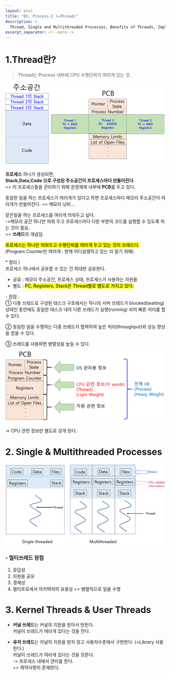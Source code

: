 ```yaml
---
layout: post
title: "03. Process-2 (=Thread)"
description: >
  Thread, Single and Multithreaded Processes, Benefits of Threads, Implemetation of Threads
excerpt_separator: <!--more-->
---
```


<!--more-->

# 1.Thread란?
> Thread는 Process 내부에 CPU 수행단위가 여러개 있는 것.

![ThreadStack](../../../assets/img/os/ThreadStack.png)

**프로세스** 하나가 생성되면,        
**Stack,Data,Code 으로 구성된 주소공간이 프로세스마다 만들어진다.**     
=> 이 프로세스들을 관리하기 위해 운영체제 내부에 **PCB**를 두고 있다.      

동일한 일을 하는 프로세스가 여러개가 있다고 하면 프로세스마다
메모리 주소공간이 여러개가 만들어진다.  => 메모리 낭비...

같은일을 하는 프로세스를 여러개 띄워두고 싶다.      
->메모리 공간 하나만 띄워 두고 프로세스마다 다른 부분의 코드를 실행할 수 있도록 하는 것이 필요.     
=> **쓰레드**의 개념임.     

<mark>프로세스는 하나만 띄워두고 수행단위를 여러개 두고 있는 것이 쓰레드다.</mark>      
(Program Counter만 여러개 : 현재 어디실행하고 있는 지 알기 위해)        

\* 정리  )       
프로세스 하나에서 공유할 수 있는 건 최대한 공유한다.        
- 공유 : 메모리 주소공간, 프로세스 상태, 프로세스가 사용하는 자원들
- 별도 : <mark>PC, Registers, Stack은 Thread별로 별도로 가지고 있다.</mark>  

\- 장점 :   
① 다중 쓰레드로 구성된 태스크 구조에서는 하나의 서버 쓰레드가 blocked(waiting) 상태인 동안에도 동일한 태스크 내의 다른 쓰레드가 실행(running) 되어 빠른 처리를 할 수 있다.

② 동일한 일을 수행하는 다중 쓰레드가 협력하여 높은 처리(throughput)와 성능 향상을 얻을 수 있다.

③ 쓰레드를 사용하면 병렬성을 높일 수 있다.

![ThreadExplain](../../../assets/img/os/ThreadExplain.png)

-> CPU 관련 정보만 별도로 갖게 된다.

# 2. Single & Multithreaded Processes
![Simgle&MultiThread](../../../assets/img/os/Simgle&MultiThread.png)

### - 멀티쓰레드 장점
1. 응답성
2. 자원을 공유
3. 경제성 
4. 멀티프로세서 아키텍처의 유용성 => 병렬적으로 일을 수행

# 3. Kernel Threads & User Threads
- **커널 쓰레드**는 커널의 지원을 받아서 만든다.    
  커널이 쓰레드가 여러개 있다는 것을 안다.    

- **유저 쓰레드**는 커널의 지원을 받지 않고 사용자수준에서 구현한다. (=Library 사용한다.)   
커널이 쓰레드가 여러개 있다는 것을 모른다.   
-> 프로세스 내에서 관리를 한다.  
=> 제약사항이 존재한다.   